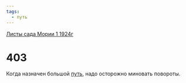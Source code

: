 ```yaml
---
tags:
  - путь
---
```


[Листы сада Мории 1 1924г](/agni/1924)

# 403
Когда назначен большой [путь](/tag/#путь), надо осторожно миновать повороты.   

